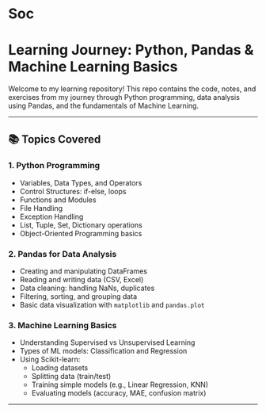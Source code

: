 # Soc
# Learning Journey: Python, Pandas & Machine Learning Basics

Welcome to my learning repository! This repo contains the code, notes, and exercises from my journey through Python programming, data analysis using Pandas, and the fundamentals of Machine Learning.

---

## 📚 Topics Covered

### 1. **Python Programming**
- Variables, Data Types, and Operators
- Control Structures: if-else, loops
- Functions and Modules
- File Handling
- Exception Handling
- List, Tuple, Set, Dictionary operations
- Object-Oriented Programming basics

### 2. **Pandas for Data Analysis**
- Creating and manipulating DataFrames
- Reading and writing data (CSV, Excel)
- Data cleaning: handling NaNs, duplicates
- Filtering, sorting, and grouping data
- Basic data visualization with `matplotlib` and `pandas.plot`

### 3. **Machine Learning Basics**
- Understanding Supervised vs Unsupervised Learning
- Types of ML models: Classification and Regression
- Using Scikit-learn:
  - Loading datasets
  - Splitting data (train/test)
  - Training simple models (e.g., Linear Regression, KNN)
  - Evaluating models (accuracy, MAE, confusion matrix)

---
